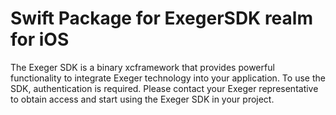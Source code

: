 # Swift Package for ExegerSDK realm for iOS
The Exeger SDK is a binary xcframework that provides powerful functionality to integrate Exeger technology into your application. To use the SDK, authentication is required. Please contact your Exeger representative to obtain access and start using the Exeger SDK in your project.
